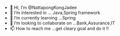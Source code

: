 - 👋 Hi, I’m @NattapongKongJadee
- 👀 I’m interested in ... Java,Spring framework
- 🌱 I’m currently learning ...Spring
- 💞️ I’m looking to collaborate on ...Bank,Assurance,IT
- 📫 How to reach me ...get cleary goal and do it !! 

<!---
NattapongKongJadee/NattapongKongJadee is a ✨ special ✨ repository because its `README.md` (this file) appears on your GitHub profile.
You can click the Preview link to take a look at your changes.
--->
